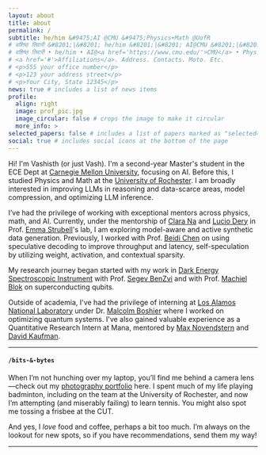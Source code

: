 ```yaml
---
layout: about
title: about
permalink: / 
subtitle: he/him &#9475;AI @CMU &#9475;Physics+Math @UofR
# वशिष्ठ तिवारी &#8201;|&#8201; he/him &#8201;|&#8201; AI@CMU &#8201;|&#8201; Physics+Math @UofR
# वशिष्ठ तिवारी • he/him • AI@<a href='https://www.cmu.edu/'>CMU</a> • Physics+Math @<a href='https://www.rochester.edu/'>UofR</a>
# <a href='#'>Affiliations</a>. Address. Contacts. Moto. Etc.
# <p>555 your office number</p>
# <p>123 your address street</p>
# <p>Your City, State 12345</p>
news: true # includes a list of news items
profile:
  align: right
  image: prof_pic.jpg
  image_circular: false # crops the image to make it circular
  more_info: >
selected_papers: false # includes a list of papers marked as "selected={true}"
social: true # includes social icons at the bottom of the page
---
```


Hi! I'm Vashisth (or just Vash). I'm a second-year Master's student in the ECE Dept at <a href='https://www.cmu.edu/'>Carnegie Mellon University</a>, focusing on AI. Before this, I studied Physics and Math at the <a href='https://www.rochester.edu/'>University of Rochester</a>. I am broadly interested in improving LLMs in reasoning and data-scarce areas, model compression, and optimizing LLM inference.

I’ve had the privilege of working with exceptional mentors across physics, math, and AI. Currently, under the mentorship of [Clara Na](https://clarasna.com/) and [Lucio Dery](https://ldery.github.io/#) in Prof. [Emma Strubell](https://strubell.github.io/)'s lab, I am exploring model-aware and active synthetic data generation. Previously, I worked with Prof. [Beidi Chen](https://www.andrew.cmu.edu/user/beidic/) on using speculative decoding to improve throughput and latency, self-speculation by utilizing weight, activation, and contextual sparsity. 

My research journey began started with my work in [Dark Energy Spectroscopic Instrument](https://www.desi.lbl.gov) with Prof. [Segev BenZvi](https://www.pas.rochester.edu/~sybenzvi/) and with Prof. [Machiel Blok](https://labsites.rochester.edu/bloklab/team/) on superconducting qubits.
 <!-- where I worked on ML algorithms to identify supernovae in the Dark Energy Spectroscopic Instrument. I also worked with Prof. [Machiel Blok](https://labsites.rochester.edu/bloklab/team/) on quantifying noise in super conducting qubits. -->

Outside of academia, I've had the privilege of interning at [Los Alamos National Laboratory](https://about.lanl.gov/) under Dr. [Malcolm Boshier](https://www.matterwaveoptics.eu/FOMO2024/malcolm-boshier/) where I worked on optimizing quantum systems. I've also gained valuable experience as a Quantitative Research Intern at Mana, mentored by [Max Novendstern](https://www.linkedin.com/in/maxnovendstern/) and [David Kaufman](https://www.linkedin.com/in/davidwkaufman/).

----

#### `/bits-&-bytes`
<!-- <p style="font-size: 1em;" > -->
When I’m not hunching over my laptop, you’ll find me behind a camera lens—check out my <a href="https://vashisthtiwari.myportfolio.com/">photography portfolio</a> here. I spent much of my life playing badminton, including on the team at the University of Rochester, and now I’m attempting (and miserably failing) to learn tennis. You might also spot me tossing a frisbee at the CUT.
<!-- <br> -->


And yes, I <em>love</em> food and coffee, perhaps a bit too much. I’m always on the lookout for new spots, so if you have recommendations, send them my way!
<!-- </p> -->

----
